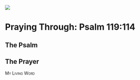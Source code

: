 <img class="intro-right" src="/images/art-paris-psalter.jpg">

<style>
  li {list-style-type: none;}
  p + ul {
    margin-top: -18px;
}
</style>

# Praying Through: Psalm 119:114

## The Psalm

## The Prayer

<div style="font-variant: small-caps;">
My Living Word
</div>

